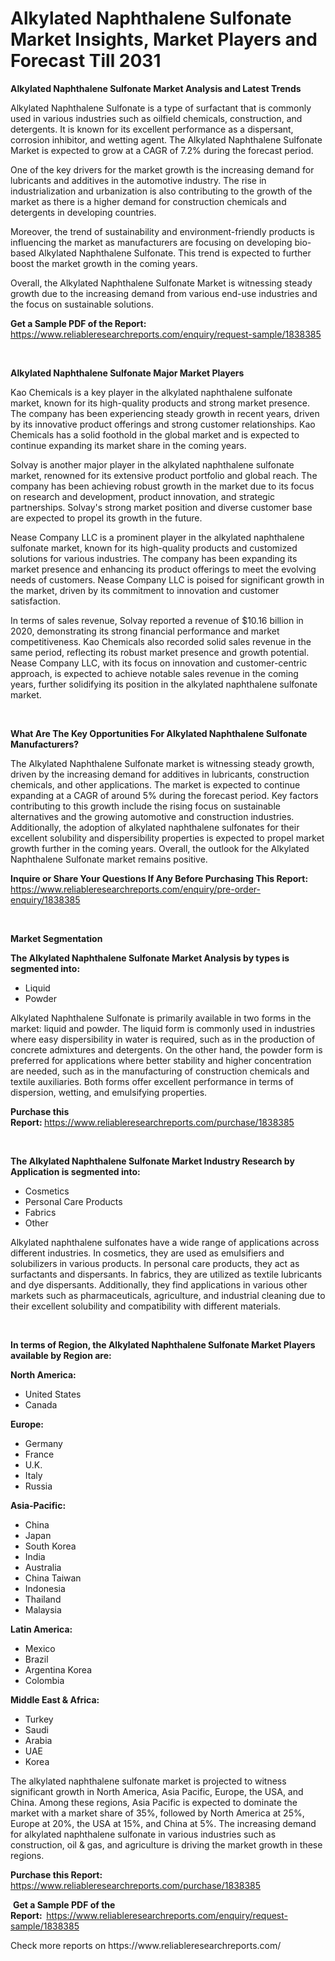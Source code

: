 <p><h1>Alkylated Naphthalene Sulfonate Market Insights, Market Players and Forecast Till 2031</h1></p><p><strong>Alkylated Naphthalene Sulfonate Market Analysis and Latest Trends</strong></p>
<p><p>Alkylated Naphthalene Sulfonate is a type of surfactant that is commonly used in various industries such as oilfield chemicals, construction, and detergents. It is known for its excellent performance as a dispersant, corrosion inhibitor, and wetting agent. The Alkylated Naphthalene Sulfonate Market is expected to grow at a CAGR of 7.2% during the forecast period. </p><p>One of the key drivers for the market growth is the increasing demand for lubricants and additives in the automotive industry. The rise in industrialization and urbanization is also contributing to the growth of the market as there is a higher demand for construction chemicals and detergents in developing countries. </p><p>Moreover, the trend of sustainability and environment-friendly products is influencing the market as manufacturers are focusing on developing bio-based Alkylated Naphthalene Sulfonate. This trend is expected to further boost the market growth in the coming years.</p><p>Overall, the Alkylated Naphthalene Sulfonate Market is witnessing steady growth due to the increasing demand from various end-use industries and the focus on sustainable solutions.</p></p>
<p><strong>Get a Sample PDF of the Report:&nbsp;</strong> <a href="https://www.reliableresearchreports.com/enquiry/request-sample/1838385">https://www.reliableresearchreports.com/enquiry/request-sample/1838385</a></p>
<p>&nbsp;</p>
<p><strong>Alkylated Naphthalene Sulfonate Major Market Players</strong></p>
<p><p>Kao Chemicals is a key player in the alkylated naphthalene sulfonate market, known for its high-quality products and strong market presence. The company has been experiencing steady growth in recent years, driven by its innovative product offerings and strong customer relationships. Kao Chemicals has a solid foothold in the global market and is expected to continue expanding its market share in the coming years.</p><p>Solvay is another major player in the alkylated naphthalene sulfonate market, renowned for its extensive product portfolio and global reach. The company has been achieving robust growth in the market due to its focus on research and development, product innovation, and strategic partnerships. Solvay's strong market position and diverse customer base are expected to propel its growth in the future.</p><p>Nease Company LLC is a prominent player in the alkylated naphthalene sulfonate market, known for its high-quality products and customized solutions for various industries. The company has been expanding its market presence and enhancing its product offerings to meet the evolving needs of customers. Nease Company LLC is poised for significant growth in the market, driven by its commitment to innovation and customer satisfaction.</p><p>In terms of sales revenue, Solvay reported a revenue of $10.16 billion in 2020, demonstrating its strong financial performance and market competitiveness. Kao Chemicals also recorded solid sales revenue in the same period, reflecting its robust market presence and growth potential. Nease Company LLC, with its focus on innovation and customer-centric approach, is expected to achieve notable sales revenue in the coming years, further solidifying its position in the alkylated naphthalene sulfonate market.</p></p>
<p>&nbsp;</p>
<p><strong>What Are The Key Opportunities For Alkylated Naphthalene Sulfonate Manufacturers?</strong></p>
<p><p>The Alkylated Naphthalene Sulfonate market is witnessing steady growth, driven by the increasing demand for additives in lubricants, construction chemicals, and other applications. The market is expected to continue expanding at a CAGR of around 5% during the forecast period. Key factors contributing to this growth include the rising focus on sustainable alternatives and the growing automotive and construction industries. Additionally, the adoption of alkylated naphthalene sulfonates for their excellent solubility and dispersibility properties is expected to propel market growth further in the coming years. Overall, the outlook for the Alkylated Naphthalene Sulfonate market remains positive.</p></p>
<p><strong>Inquire or Share Your Questions If Any Before Purchasing This Report:</strong> <a href="https://www.reliableresearchreports.com/enquiry/pre-order-enquiry/1838385">https://www.reliableresearchreports.com/enquiry/pre-order-enquiry/1838385</a></p>
<p>&nbsp;</p>
<p><strong>Market Segmentation</strong></p>
<p><strong>The Alkylated Naphthalene Sulfonate Market Analysis by types is segmented into:</strong></p>
<p><ul><li>Liquid</li><li>Powder</li></ul></p>
<p><p>Alkylated Naphthalene Sulfonate is primarily available in two forms in the market: liquid and powder. The liquid form is commonly used in industries where easy dispersibility in water is required, such as in the production of concrete admixtures and detergents. On the other hand, the powder form is preferred for applications where better stability and higher concentration are needed, such as in the manufacturing of construction chemicals and textile auxiliaries. Both forms offer excellent performance in terms of dispersion, wetting, and emulsifying properties.</p></p>
<p><strong>Purchase this Report:&nbsp;</strong><a href="https://www.reliableresearchreports.com/purchase/1838385">https://www.reliableresearchreports.com/purchase/1838385</a></p>
<p>&nbsp;</p>
<p><strong>The Alkylated Naphthalene Sulfonate Market Industry Research by Application is segmented into:</strong></p>
<p><ul><li>Cosmetics</li><li>Personal Care Products</li><li>Fabrics</li><li>Other</li></ul></p>
<p><p>Alkylated naphthalene sulfonates have a wide range of applications across different industries. In cosmetics, they are used as emulsifiers and solubilizers in various products. In personal care products, they act as surfactants and dispersants. In fabrics, they are utilized as textile lubricants and dye dispersants. Additionally, they find applications in various other markets such as pharmaceuticals, agriculture, and industrial cleaning due to their excellent solubility and compatibility with different materials.</p></p>
<p>&nbsp;</p>
<p><strong>In terms of Region, the Alkylated Naphthalene Sulfonate Market Players available by Region are:</strong></p>
<p>
    <p> <strong> North America: </strong>
        <ul>
            <li>United States</li>
            <li>Canada</li>
        </ul>
        </p> 
    <p> <strong> Europe: </strong>
        <ul>
            <li>Germany</li>
            <li>France</li>
            <li>U.K.</li>
            <li>Italy</li>
            <li>Russia</li>
        </ul>
        </p> 
    <p> <strong> Asia-Pacific: </strong>
        <ul>
            <li>China</li>
            <li>Japan</li>
            <li>South Korea</li>
            <li>India</li>
            <li>Australia</li>
            <li>China Taiwan</li>
            <li>Indonesia</li>
            <li>Thailand</li>
            <li>Malaysia</li>
        </ul>
        </p> 
    <p> <strong> Latin America: </strong>
        <ul>
            <li>Mexico</li>
            <li>Brazil</li>
            <li>Argentina Korea</li>
            <li>Colombia</li>
        </ul>
        </p> 
    <p> <strong> Middle East & Africa: </strong>
        <ul>
            <li>Turkey</li>
            <li>Saudi</li>
            <li>Arabia</li>
            <li>UAE</li>
            <li>Korea</li>
        </ul>
    </p>
    </p>
<p><p>The alkylated naphthalene sulfonate market is projected to witness significant growth in North America, Asia Pacific, Europe, the USA, and China. Among these regions, Asia Pacific is expected to dominate the market with a market share of 35%, followed by North America at 25%, Europe at 20%, the USA at 15%, and China at 5%. The increasing demand for alkylated naphthalene sulfonate in various industries such as construction, oil & gas, and agriculture is driving the market growth in these regions.</p></p>
<p><strong>Purchase this Report: </strong><a href="https://www.reliableresearchreports.com/purchase/1838385">https://www.reliableresearchreports.com/purchase/1838385</a></p>
<p>&nbsp;<strong>Get a Sample PDF of the Report:&nbsp;&nbsp;</strong><a href="https://www.reliableresearchreports.com/enquiry/request-sample/1838385">https://www.reliableresearchreports.com/enquiry/request-sample/1838385</a></p>
<p><strong></strong></p>
<p>Check more reports on https://www.reliableresearchreports.com/</p>